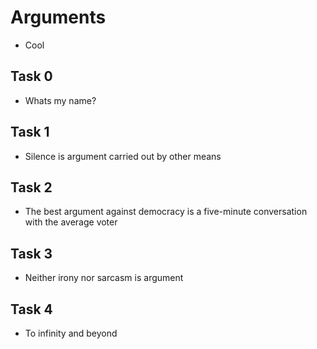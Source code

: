 # Arguments
* Cool

## Task 0
* Whats my name?

## Task 1
* Silence is argument carried out by other means

## Task 2
* The best argument against democracy is a five-minute conversation with the average voter

## Task 3
* Neither irony nor sarcasm is argument

## Task 4
* To infinity and beyond
